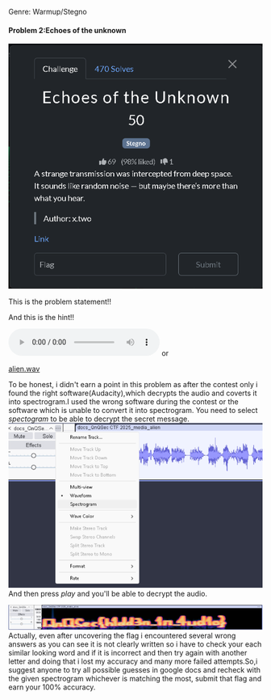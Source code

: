 Genre: Warmup/Stegno
#### Problem 2:Echoes of the unknown
![alt text](The_problem_statement_Echoes_of_the_unknown.png)

This is the problem statement!!

And this is the hint!!

<audio controls src="alien.wav" title="Title"></audio>
or

[alien.wav](alien.wav)

To be honest, i didn't earn a point in this problem as after the contest only i found the right software(Audacity),which decrypts the audio and coverts it into spectrogram.I used the wrong software during the contest or the software which is unable to convert it into spectrogram.
You need to select _spectogram_ to be able to decrypt the secret message.
![alt text](select_spectogram_mode.png)
And then press _play_ and you'll be able to decrypt the audio.

![alt text](The_flag_in_the_spectogram_form.png)
Actually, even after uncovering the flag i encountered several wrong answers as you can see it is not clearly written so i have to check your each similar looking word and if it is incorrect and then try again with another letter and doing that i lost my accuracy and many more failed attempts.So,i suggest anyone to try all possible guesses in google docs and recheck with the given spectrogram whichever is matching the most, submit that flag and earn your 100% accuracy.